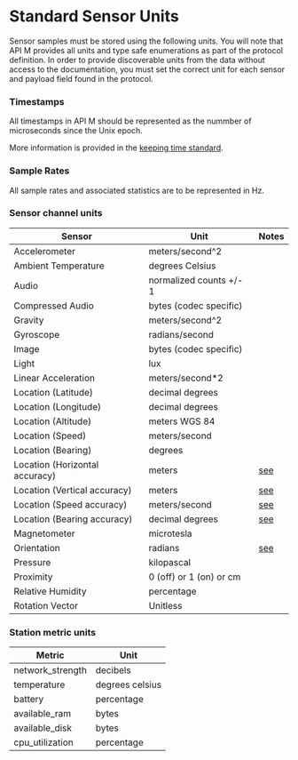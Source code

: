 # Standard Sensor Units

Sensor samples must be stored using the following units. You will note that API M provides all units and type safe enumerations as part of the protocol definition. In order to provide discoverable units from the data without access to the documentation, you must set the correct unit for each sensor and payload field found in the protocol.

### Timestamps

All timestamps in API M should be represented as the nummber of microseconds since the Unix epoch.

More information is provided in the [keeping time standard](https://bitbucket.org/redvoxhi/redvox-api-1000/src/master/docs/standards/keeping_time.md).

### Sample Rates

All sample rates and associated statistics are to be represented in Hz.

### Sensor channel units

| Sensor                         | Unit                         | Notes                                                                                               |
|--------------------------------|------------------------------|-----------------------------------------------------------------------------------------------------|
| Accelerometer                  | meters/second^2              |                                                                                                     |
| Ambient Temperature            | degrees Celsius              |                                                                                                     |
| Audio                          | normalized counts +/- 1      |                                                                                                     |
| Compressed Audio               | bytes (codec specific)       |                                                                                                     |
| Gravity                        | meters/second^2              |                                                                                                     |
| Gyroscope                      | radians/second               |                                                                                                     |
| Image                          | bytes (codec specific)       |                                                                                                     |
| Light                          | lux                          |                                                                                                     |
| Linear Acceleration            | meters/second*2              |                                                                                                     |
| Location (Latitude)            | decimal degrees              |                                                                                                     |
| Location (Longitude)           | decimal degrees              |                                                                                                     |
| Location (Altitude)            | meters WGS 84                |                                                                                                     |
| Location (Speed)               | meters/second                |                                                                                                     |
| Location (Bearing)             | degrees                      |                                                                                                     |
| Location (Horizontal accuracy) | meters                       | [see](https://developer.android.com/reference/android/location/Location#getAccuracy())              |
| Location (Vertical accuracy)   | meters                       | [see](https://developer.android.com/reference/android/location/Location#getVerticalAccuracyMeters())       |
| Location (Speed accuracy)      | meters/second                | [see](https://developer.android.com/reference/android/location/Location#getSpeedAccuracyMetersPerSecond()) |
| Location (Bearing accuracy)    | decimal degrees              | [see](https://developer.android.com/reference/android/location/Location#getBearingAccuracyDegrees())       |
| Magnetometer                   | microtesla                   |                                                                                                     |
| Orientation                    | radians                      | [see](https://developer.android.com/reference/android/hardware/SensorManager#getOrientation(float%5B%5D,%20float%5B%5D)) |
| Pressure                       | kilopascal                   |                                                                                                     |
| Proximity                      | 0 (off) or 1 (on) or cm      |                                                                                                     |
| Relative Humidity              | percentage                   |                                                                                                     |
| Rotation Vector                | Unitless                     |                                                                                                     |

### Station metric units

| Metric           | Unit            |
|------------------|-----------------|
| network_strength | decibels        |
| temperature      | degrees celsius |
| battery          | percentage      | 
| available_ram    | bytes           |
| available_disk   | bytes           |
| cpu_utilization  | percentage      |
